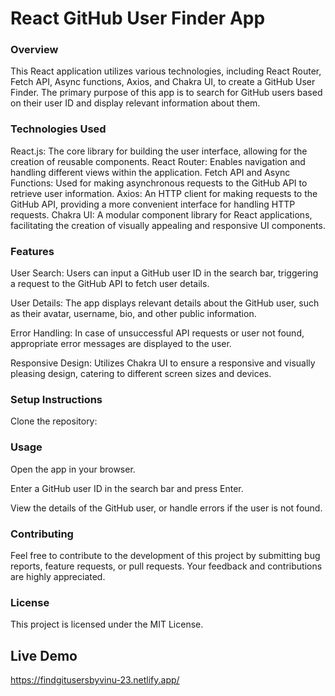 # React GitHub User Finder App
### Overview
This React application utilizes various technologies, including React Router, Fetch API, Async functions, Axios, and Chakra UI, to create a GitHub User Finder. The primary purpose of this app is to search for GitHub users based on their user ID and display relevant information about them.

### Technologies Used
React.js: The core library for building the user interface, allowing for the creation of reusable components.
React Router: Enables navigation and handling different views within the application.
Fetch API and Async Functions: Used for making asynchronous requests to the GitHub API to retrieve user information.
Axios: An HTTP client for making requests to the GitHub API, providing a more convenient interface for handling HTTP requests.
Chakra UI: A modular component library for React applications, facilitating the creation of visually appealing and responsive UI components.

### Features
User Search: Users can input a GitHub user ID in the search bar, triggering a request to the GitHub API to fetch user details.

User Details: The app displays relevant details about the GitHub user, such as their avatar, username, bio, and other public information.

Error Handling: In case of unsuccessful API requests or user not found, appropriate error messages are displayed to the user.

Responsive Design: Utilizes Chakra UI to ensure a responsive and visually pleasing design, catering to different screen sizes and devices.

### Setup Instructions
Clone the repository:

### Usage
Open the app in your browser.

Enter a GitHub user ID in the search bar and press Enter.

View the details of the GitHub user, or handle errors if the user is not found.

### Contributing
Feel free to contribute to the development of this project by submitting bug reports, feature requests, or pull requests. Your feedback and contributions are highly appreciated.

### License
This project is licensed under the MIT License.

## Live Demo
https://findgitusersbyvinu-23.netlify.app/
